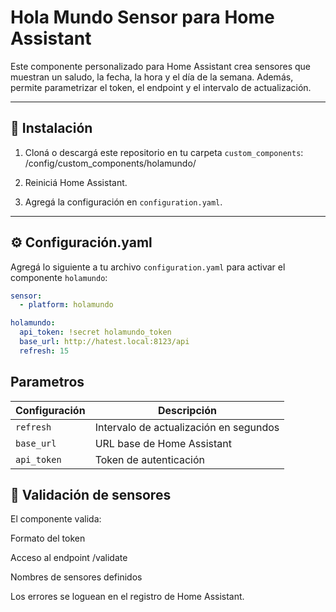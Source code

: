 # Hola Mundo Sensor para Home Assistant

Este componente personalizado para Home Assistant crea sensores que muestran un saludo, la fecha, la hora y el día de la semana. Además, permite parametrizar el token, el endpoint y el intervalo de actualización.

---

## 🚀 Instalación

1. Cloná o descargá este repositorio en tu carpeta `custom_components`:
    /config/custom_components/holamundo/

2. Reiniciá Home Assistant.

3. Agregá la configuración en `configuration.yaml`.

---



## ⚙️ Configuración.yaml



Agregá lo siguiente a tu archivo `configuration.yaml` para activar el componente `holamundo`:

```yaml
sensor:
  - platform: holamundo

holamundo:
  api_token: !secret holamundo_token
  base_url: http://hatest.local:8123/api
  refresh: 15
```

## Parametros


| Configuración | Descripción                            |
|---------------|----------------------------------------|
| `refresh`     | Intervalo de actualización en segundos |
| `base_url`    | URL base de Home Assistant             |
| `api_token`   | Token de autenticación                 |




## 🧪 Validación de sensores
El componente valida:

Formato del token

Acceso al endpoint /validate

Nombres de sensores definidos

Los errores se loguean en el registro de Home Assistant.

